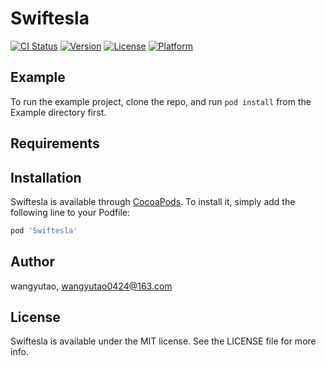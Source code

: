 # Swiftesla

[![CI Status](https://img.shields.io/travis/wangyutao/Swiftesla.svg?style=flat)](https://travis-ci.org/wangyutao/Swiftesla)
[![Version](https://img.shields.io/cocoapods/v/Swiftesla.svg?style=flat)](https://cocoapods.org/pods/Swiftesla)
[![License](https://img.shields.io/cocoapods/l/Swiftesla.svg?style=flat)](https://cocoapods.org/pods/Swiftesla)
[![Platform](https://img.shields.io/cocoapods/p/Swiftesla.svg?style=flat)](https://cocoapods.org/pods/Swiftesla)

## Example

To run the example project, clone the repo, and run `pod install` from the Example directory first.

## Requirements

## Installation

Swiftesla is available through [CocoaPods](https://cocoapods.org). To install
it, simply add the following line to your Podfile:

```ruby
pod 'Swiftesla'
```

## Author

wangyutao, wangyutao0424@163.com

## License

Swiftesla is available under the MIT license. See the LICENSE file for more info.

